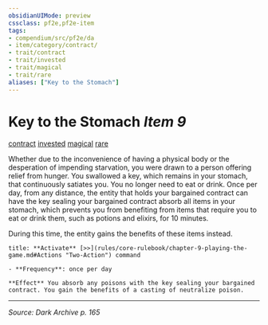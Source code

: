 ```yaml
---
obsidianUIMode: preview
cssclass: pf2e,pf2e-item
tags:
- compendium/src/pf2e/da
- item/category/contract/
- trait/contract
- trait/invested
- trait/magical
- trait/rare
aliases: ["Key to the Stomach"]
---
```

# Key to the Stomach *Item 9*  
[contract](contract-lol.md "Contract Item Trait")  [invested](invested.md "Invested Item Trait")  [magical](magical.md "Magical Item Trait")  [rare](rare.md "Rare Rarity Trait")  


Whether due to the inconvenience of having a physical body or the desperation of impending starvation, you were drawn to a person offering relief from hunger. You swallowed a key, which remains in your stomach, that continuously satiates you. You no longer need to eat or drink. Once per day, from any distance, the entity that holds your bargained contract can have the key sealing your bargained contract absorb all items in your stomach, which prevents you from benefiting from items that require you to eat or drink them, such as potions and elixirs, for 10 minutes.

During this time, the entity gains the benefits of these items instead.

```ad-embed-ability
title: **Activate** [>>](rules/core-rulebook/chapter-9-playing-the-game.md#Actions "Two-Action") command

- **Frequency**: once per day

**Effect** You absorb any poisons with the key sealing your bargained contract. You gain the benefits of a casting of neutralize poison.
```


---
*Source: Dark Archive p. 165*